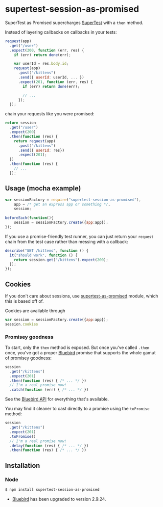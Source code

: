 # supertest-session-as-promised

SuperTest as Promised supercharges [SuperTest] with a `then` method.

Instead of layering callbacks on callbacks in your tests:

```js
request(app)
  .get("/user")
  .expect(200, function (err, res) {
    if (err) return done(err);

    var userId = res.body.id;
    request(app)
      .post("/kittens")
      .send({ userId: userId, ... })
      .expect(201, function (err, res) {
        if (err) return done(err);

        // ...
      });
  });
```

chain your requests like you were promised:

```js
return session
  .get("/user")
  .expect(200)
  .then(function (res) {
    return request(app)
      .post("/kittens")
      .send({ userId: res})
      .expect(201);
  })
  .then(function (res) {
    // ...
  });
```

## Usage (mocha example)
```js
var sessionFactory = require("supertest-session-as-promised"),
	app = /* get an express app or something */,
	session;
	
beforeEach(function(){
	session = sessionFactory.create({app:app});
});
```

If you use a promise-friendly test runner, you can just
return your `request` chain from the test case rather than messing with a
callback:

```js
describe("GET /kittens", function () {
  it("should work", function () {
    return session.get("/kittens").expect(200);
  });
});
```
## Cookies
If you don't care about sessions, use [supertest-as-promised](https://github.com/WhoopInc/supertest-as-promised) module, which this is based off of.

Cookies are available through

```js
var session = sessionFactory.create({app:app});
session.cookies
```

### Promisey goodness

To start, only the `then` method is exposed. But once you've called `.then`
once, you've got a proper [Bluebird] promise that supports the whole gamut of
promisey goodness:

```js
session
  .get("/kittens")
  .expect(201)
  .then(function (res) { /* ... */ })
  // I'm a real promise now!
  .catch(function (err) { /* ... */ })
```

See the [Bluebird API][bluebird-api] for everything that's available.

You may find it cleaner to cast directly to a promise using the `toPromise`
method:

```js
session
  .get("/kittens")
  .expect(201)
  .toPromise()
  // I'm a real promise now!
  .delay(function (res) { /* ... */ })
  .then(function (res) { /* ... */ })
```

## Installation

### Node

```bash
$ npm install supertest-session-as-promised
```

* [Bluebird][bluebird] has been upgraded to version 2.9.24.

[bluebird]: https://github.com/petkaantonov/bluebird
[bluebird-api]: https://github.com/petkaantonov/bluebird/blob/master/API.md#promiseisdynamic-value---boolean
[changelog]: CHANGELOG.md
[peer-dependency]: http://blog.nodejs.org/2013/02/07/peer-dependencies/
[semver]: http://semver.org
[SuperTest]: https://github.com/visionmedia/supertest
[when.js]: https://github.com/cujojs/when
